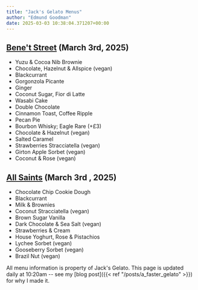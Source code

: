 ```yaml
---
title: "Jack's Gelato Menus"
author: "Edmund Goodman"
date: 2025-03-03 10:38:04.371207+00:00
---
```


## [Bene't Street](https://www.jacksgelato.com/bene-t-street-menu) (March 3rd, 2025)

- Yuzu & Cocoa Nib Brownie
- Chocolate, Hazelnut & Allspice (vegan)
- Blackcurrant
- Gorgonzola Picante
- Ginger
- Coconut Sugar, Fior di Latte
- Wasabi Cake
- Double Chocolate
- Cinnamon Toast, Coffee Ripple
- Pecan Pie
- Bourbon Whisky; Eagle Rare (+£3)
- Chocolate & Hazelnut (vegan)
- Salted Caramel
- Strawberries Stracciatella (vegan)
- Girton Apple Sorbet (vegan)
- Coconut & Rose (vegan)


## [All Saints](https://www.jacksgelato.com/all-saints-menu) (March 3rd  , 2025)

- Chocolate Chip Cookie Dough
- Blackcurrant
- Milk & Brownies
- Coconut Stracciatella (vegan)
- Brown Sugar Vanilla
- Dark Chocolate & Sea Salt (vegan)
- Strawberries & Cream
- House Yoghurt, Rose & Pistachios
- Lychee Sorbet (vegan)
- Gooseberry Sorbet (vegan)
- Brazil Nut (vegan)

All menu information is property of Jack's Gelato. This page is
updated daily at 10:20am -- see my
[blog post]({{< ref "/posts/a_faster_gelato" >}}) for why I made it.
